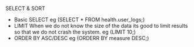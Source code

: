 SELECT &  SORT
- Basic SELECT eg (SELECT * FROM health.user_logs;)
- LIMIT When we do not know the size of the data its good to limit results so that we do not crash the system. eg (LIMIT 10;)
- ORDER BY ASC/DESC eg (ORDERR BY measure DESC;)
